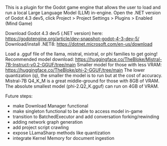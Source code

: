 This is a plugin for the Godot game engine that allows the user to load and run a local Large Language Model (LLM) in-engine. Open the .NET version of Godot 4.3 dev5, click Project > Project Settings > Plugins > Enabled (Mind Game)

Download Godot 4.3 dev5 (.NET version) here: https://godotengine.org/article/dev-snapshot-godot-4-3-dev-5/
Download/install .NET8: https://dotnet.microsoft.com/en-us/download

Load a .gguf file of the llama, mistral, mixtral, or phi families to get going! 
Recommended model download: https://huggingface.co/TheBloke/Mistral-7B-Instruct-v0.2-GGUF/tree/main
Smaller model for those with less VRAM: https://huggingface.co/TheBloke/phi-2-GGUF/tree/main
The lower quantization (q), the smaller the model is to run but at the cost of accuracy. Mistral-7B Q4_K_M is a great middle-ground for those with 8GB of VRAM. The absolute smallest model (phi-2.Q2_K.gguf) can run on 4GB of VRAM.

Future steps:
- make Download Manager functional
- make singleton functional to be able to access model in-game
- transition to BatchedExecutor and add conversation forking/rewinding
- adding network graph generation
- add project script crawling
- expose LLamaSharp methods like quantization
- integrate Kernel Memory for document ingestion
